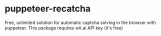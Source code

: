 # puppeteer-recatcha
Free, unlimited solution for automatic captcha solving in the browser with puppeteer. This package requires wit.ai API key (it's free)
